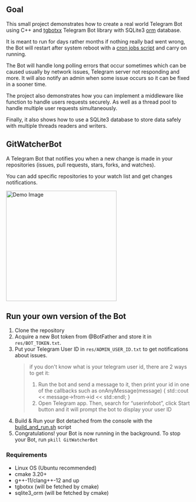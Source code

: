 ## Goal
This small project demonstrates how to create a real world Telegram Bot using C++ and [tgbotxx](https://github.com/baderouaich/tgbotxx) Telegram Bot library with SQLite3 [orm](https://github.com/fnc12/sqlite_orm) database.

It is meant to run for days rather months if nothing really bad went wrong, the Bot will restart after system reboot with a [cron jobs script](./cron_jobs.sh) and carry on running.

The Bot will handle long polling errors that occur sometimes which can be caused usually by network issues, Telegram server not responding and more. It will also notify an admin when some issue occurs so it can be fixed in a sooner time.

The project also demonstrates how you can implement a middleware like function to handle users requests securely. As well as a thread pool to handle multiple user requests simultaneously. 

Finally, it also shows how to use a SQLite3 database to store data safely with multiple threads readers and writers.


## GitWatcherBot
A Telegram Bot that notifies you when a new change is made in your repositories (issues, pull requests, stars, forks, and watches).

You can add specific repositories to your watch list and get changes notifications.

<img src="https://i.ibb.co/XDXV2PZ/NEW.jpg" alt="Demo Image" width="300">

## Run your own version of the Bot
1. Clone the repository
3. Acquire a new Bot token from @BotFather and store it in `res/BOT_TOKEN.txt`.
4. Put your Telegram User ID in `res/ADMIN_USER_ID.txt` to get notifications about issues. 
      > if you don't know what is your telegram user id, there are 2 ways to get it:
      > 1. Run the bot and send a message to it, then print your id in one of the callbacks such as onAnyMessage(message) { std::cout << message->from->id << std::endl; }
      > 2. Open Telegram app. Then, search for “userinfobot”, click Start button and it will prompt the bot to display your user ID
6. Build & Run your Bot detached from the console with the [build_and_run.sh](./build_and_run.sh) script
8. Congratulations! your Bot is now running in the background. To stop your Bot, run `pkill GitWatcherBot`

### Requirements
- Linux OS (Ubuntu recommended)
- cmake 3.20+
- g++-11/clang++-12 and up
- tgbotxx (will be fetched by cmake)
- sqlite3_orm (will be fetched by cmake)
